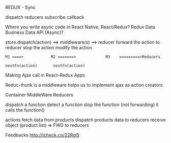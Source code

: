 REDUX - Sync

dispatch
reducers
subscribe callback

Where you write async code in React Native, React/Redux?
    Redux
        Data
        Business
        Data API (Async)?

store.dispatch(action) ==>      middleware(s)                 ==> reducer
                                        forward the action to reducer
                                        stop the action
                                        modify the action

    M1 ====>            M2 =======>             M3    =========>Reducers

    nextFn(action)       nextFn(action)


Making Ajax call in React-Redux Apps

Reduc-thunk is a middleware
helps us to implement ajax as action creators


Container                              MiddleWare                    Reducers

dispatch a function                     detect a function
                                       stop the function
                                        (not forwarding)
                                       it calls the function()


actions
   fetch data from products
   dispatch products data to reducers
                                        receive object (product list) => FWD to reducers


Feedbacks http://tcheck.co/22Rgl5

